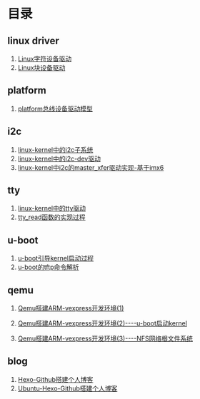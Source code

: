 # 目录



## linux driver

1. [Linux字符设备驱动](https://github.com/Mshrimp/mshrimp_blog/blob/master/linux-driver/Linux字符设备驱动.md)
2. [Linux块设备驱动](https://github.com/Mshrimp/mshrimp_blog/blob/master/linux-driver/Linux块设备驱动.md)



## platform

1. [platform总线设备驱动模型](https://github.com/Mshrimp/mshrimp_blog/blob/master/linux-driver/platform总线设备驱动模型.md)



## i2c

1. [linux-kernel中的i2c子系统](https://github.com/Mshrimp/mshrimp_blog/blob/master/linux-i2c/linux-kernel中的i2c子系统.md)
2. [linux-kernel中的i2c-dev驱动](https://github.com/Mshrimp/mshrimp_blog/blob/master/linux-i2c/linux-kernel中的i2c-dev驱动.md)
3. [linux-kernel中i2c的master_xfer驱动实现-基于imx6](https://github.com/Mshrimp/mshrimp_blog/blob/master/linux-i2c/linux-kernel中i2c的master_xfer驱动实现-基于imx6.md)


## tty

1. [linux-kernel中的tty驱动](https://github.com/Mshrimp/mshrimp_blog/blob/master/linux-tty/linux-kernel中的tty驱动.md)
2. [tty_read函数的实现过程](https://github.com/Mshrimp/mshrimp_blog/blob/master/linux-tty/tty_read函数的实现过程.md)



## u-boot

1. [u-boot引导kernel启动过程](https://github.com/Mshrimp/mshrimp_blog/blob/master/u-boot/u-boot引导kernel启动过程.md)
2. [u-boot的tftp命令解析](https://github.com/Mshrimp/mshrimp_blog/blob/master/u-boot/u-boot的tftp命令解析.md)



## qemu

1. [Qemu搭建ARM-vexpress开发环境(1)](https://github.com/Mshrimp/mshrimp_blog/blob/master/qemu/Qemu搭建ARM-vexpress开发环境(1).md)

2. [Qemu搭建ARM-vexpress开发环境(2)----u-boot启动kernel](https://github.com/Mshrimp/mshrimp_blog/blob/master/qemu/Qemu搭建ARM-vexpress开发环境(2)----u-boot启动kernel.md)

3. [Qemu搭建ARM-vexpress开发环境(3)----NFS网络根文件系统](https://github.com/Mshrimp/mshrimp_blog/blob/master/qemu/Qemu搭建ARM-vexpress开发环境(3)----NFS网络根文件系统.md)





## blog

1. [Hexo-Github搭建个人博客](https://github.com/Mshrimp/mshrimp_blog/blob/master/blog_hexo/Hexo-Github搭建个人博客.md)
2. [Ubuntu-Hexo-Github搭建个人博客](https://github.com/Mshrimp/mshrimp_blog/blob/master/blog_hexo/Ubuntu-Hexo-Github搭建个人博客.md)

